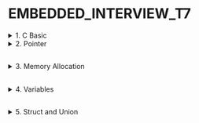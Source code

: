 # EMBEDDED_INTERVIEW_T7

<details>
<summary>1. C Basic </summary>
** 1.1 typedef**
** 1.2 struct**
** 1.3

</details>

<details>
<summary>2. Pointer</summary>
## 

- Là một biến mà nó lưu địa chỉ của những biến khác

![Alt text](image.png)

- Trong đó 
</details>


##
<details>
<summary>3. Memory Allocation</summary>

 
</details>

##
<details>
<summary>4. Variables</summary>
</details>

##
<details>
<summary>5. Struct and Union</summary>
